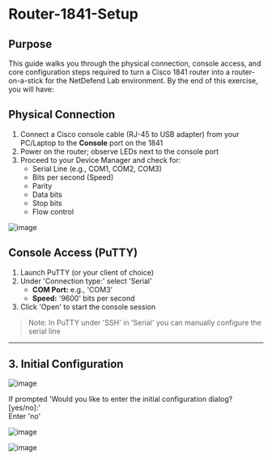 # Router-1841-Setup

## Purpose

This guide walks you through the physical connection, console access, and core configuration steps required to turn a Cisco 1841 router into a router-on-a-stick for the NetDefend Lab environment. By the end of this exercise, you will have:


## Physical Connection
1. Connect a Cisco console cable (RJ-45 to USB adapter) from your PC/Laptop to the **Console** port on the 1841
2. Power on the router; observe LEDs next to the console port
3. Proceed to your Device Manager and check for:
    - Serial Line (e.g., COM1, COM2, COM3)
    - Bits per second (Speed)
    - Parity
    - Data bits
    - Stop bits
    - Flow control
      
![image](https://github.com/user-attachments/assets/6afebea3-ffb4-4213-ae82-39a36de4db8f) <br>

## Console Access (PuTTY)

1. Launch PuTTY (or your client of choice)
2. Under 'Connection type:' select 'Serial'
    - **COM Port:** e.g., 'COM3'
    - **Speed:** '9600' bits per second
4. Click 'Open' to start the console session
> Note: In PuTTY under 'SSH' in 'Serial' you can manually configure the serial line

---

## 3. Initial Configuration

![image](https://github.com/user-attachments/assets/fcc57e86-b113-4158-b7e5-c2271da2068d) <br>
  
  If prompted 'Would you like to enter the initial configuration dialog? [yes/no]:' <br>
  Enter 'no'

![image](https://github.com/user-attachments/assets/4d795489-4c32-4f02-ab63-24b227abebbb)

![image](https://github.com/user-attachments/assets/8f5352ce-2b1b-43d5-8715-36485962cb57)
